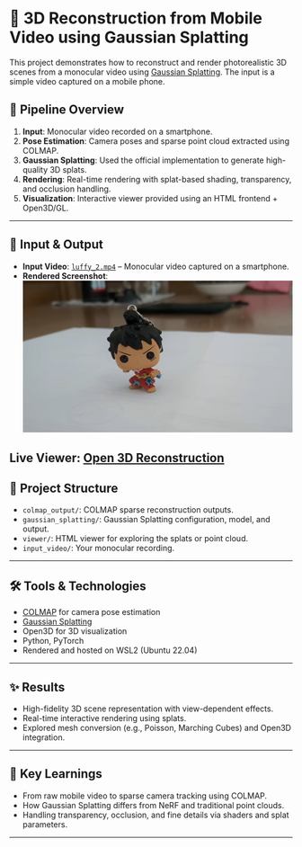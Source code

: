 # 📸 3D Reconstruction from Mobile Video using Gaussian Splatting

This project demonstrates how to reconstruct and render photorealistic 3D scenes from a monocular video using [Gaussian Splatting](https://github.com/graphdeco-inria/gaussian-splatting). The input is a simple video captured on a mobile phone.

## 🔧 Pipeline Overview

1. **Input**: Monocular video recorded on a smartphone.
2. **Pose Estimation**: Camera poses and sparse point cloud extracted using COLMAP.
3. **Gaussian Splatting**: Used the official implementation to generate high-quality 3D splats.
4. **Rendering**: Real-time rendering with splat-based shading, transparency, and occlusion handling.
5. **Visualization**: Interactive viewer provided using an HTML frontend + Open3D/GL.

---

## 🎥 Input & Output

- **Input Video**: [`luffy_2.mp4`](./luffy_2.mp4) – Monocular video captured on a smartphone.
- **Rendered Screenshot**:  
![Sample Output](./2.png)

**Live Viewer**: [Open 3D Reconstruction](./luffy.html)
---

## 📂 Project Structure

- `colmap_output/`: COLMAP sparse reconstruction outputs.
- `gaussian_splatting/`: Gaussian Splatting configuration, model, and output.
- `viewer/`: HTML viewer for exploring the splats or point cloud.
- `input_video/`: Your monocular recording.

---

## 🛠️ Tools & Technologies

- [COLMAP](https://colmap.github.io/) for camera pose estimation
- [Gaussian Splatting](https://github.com/graphdeco-inria/gaussian-splatting)
- Open3D for 3D visualization
- Python, PyTorch
- Rendered and hosted on WSL2 (Ubuntu 22.04)

---

## ✨ Results

- High-fidelity 3D scene representation with view-dependent effects.
- Real-time interactive rendering using splats.
- Explored mesh conversion (e.g., Poisson, Marching Cubes) and Open3D integration.

---

## 🧠 Key Learnings

- From raw mobile video to sparse camera tracking using COLMAP.
- How Gaussian Splatting differs from NeRF and traditional point clouds.
- Handling transparency, occlusion, and fine details via shaders and splat parameters.

---

